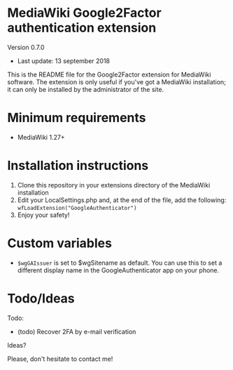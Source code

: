 MediaWiki Google2Factor authentication extension
===
Version 0.7.0
 - Last update: 13 september 2018

This is the README file for the Google2Factor extension for MediaWiki
software. The extension is only useful if you've got a MediaWiki
installation; it can only be installed by the administrator of the site.

Minimum requirements
===
* MediaWiki 1.27+

Installation instructions
===
1. Clone this repository in your extensions directory of the MediaWiki installation
2. Edit your LocalSettings.php and, at the end of the file, add the following: `wfLoadExtension("GoogleAuthenticator")`
3. Enjoy your safety!

Custom variables
===
* `$wgGAIssuer` is set to $wgSitename as default. You can use this to set a different display name in the GoogleAuthenticator app on your phone.

Todo/Ideas
===
Todo: 
* (todo) Recover 2FA by e-mail verification

Ideas?

Please, don't hesitate to contact me! 
  